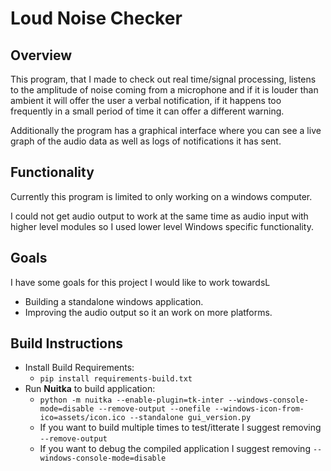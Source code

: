 # Loud Noise Checker

## Overview

This program, that I made to check out real time/signal processing, listens to the amplitude of noise coming from a microphone and if it is louder than ambient it will offer the user a verbal notification, if it happens too frequently in a small period of time it can offer a different warning.

Additionally the program has a graphical interface where you can see a live graph of the audio data as well as logs of notifications it has sent.


## Functionality

Currently this program is limited to only working on a windows computer.

I could not get audio output to work at the same time as audio input with higher level modules so I used lower level Windows specific functionality.


## Goals

I have some goals for this project I would like to work towardsL
* Building a standalone windows application.
* Improving the audio output so it an work on more platforms.


## Build Instructions

* Install Build Requirements:
    * `pip install requirements-build.txt`
* Run **Nuitka** to build application:
    * `python -m nuitka --enable-plugin=tk-inter --windows-console-mode=disable --remove-output --onefile --windows-icon-from-ico=assets/icon.ico --standalone gui_version.py`
    * If you want to build multiple times to test/itterate I suggest removing `--remove-output`
    * If you want to debug the compiled application I suggest removing `--windows-console-mode=disable`


